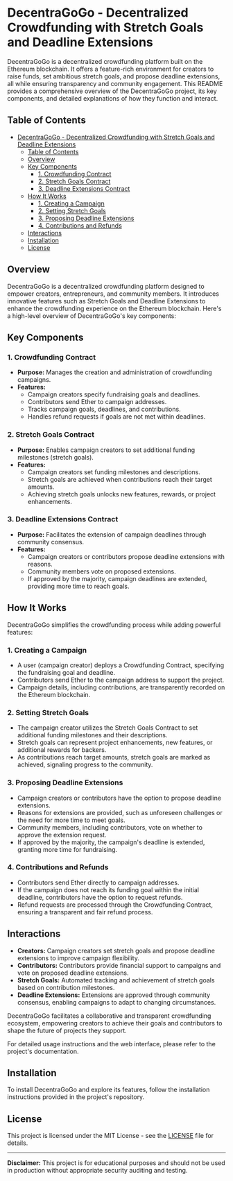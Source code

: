 # DecentraGoGo - Decentralized Crowdfunding with Stretch Goals and Deadline Extensions

DecentraGoGo is a decentralized crowdfunding platform built on the Ethereum blockchain. It offers a feature-rich environment for creators to raise funds, set ambitious stretch goals, and propose deadline extensions, all while ensuring transparency and community engagement. This README provides a comprehensive overview of the DecentraGoGo project, its key components, and detailed explanations of how they function and interact.

## Table of Contents
- [DecentraGoGo - Decentralized Crowdfunding with Stretch Goals and Deadline Extensions](#decentragogo---decentralized-crowdfunding-with-stretch-goals-and-deadline-extensions)
  - [Table of Contents](#table-of-contents)
  - [Overview](#overview)
  - [Key Components](#key-components)
    - [1. Crowdfunding Contract](#1-crowdfunding-contract)
    - [2. Stretch Goals Contract](#2-stretch-goals-contract)
    - [3. Deadline Extensions Contract](#3-deadline-extensions-contract)
  - [How It Works](#how-it-works)
    - [1. Creating a Campaign](#1-creating-a-campaign)
    - [2. Setting Stretch Goals](#2-setting-stretch-goals)
    - [3. Proposing Deadline Extensions](#3-proposing-deadline-extensions)
    - [4. Contributions and Refunds](#4-contributions-and-refunds)
  - [Interactions](#interactions)
  - [Installation](#installation)
  - [License](#license)

## Overview

DecentraGoGo is a decentralized crowdfunding platform designed to empower creators, entrepreneurs, and community members. It introduces innovative features such as Stretch Goals and Deadline Extensions to enhance the crowdfunding experience on the Ethereum blockchain. Here's a high-level overview of DecentraGoGo's key components:

## Key Components

### 1. Crowdfunding Contract

- **Purpose:** Manages the creation and administration of crowdfunding campaigns.
- **Features:**
  - Campaign creators specify fundraising goals and deadlines.
  - Contributors send Ether to campaign addresses.
  - Tracks campaign goals, deadlines, and contributions.
  - Handles refund requests if goals are not met within deadlines.

### 2. Stretch Goals Contract

- **Purpose:** Enables campaign creators to set additional funding milestones (stretch goals).
- **Features:**
  - Campaign creators set funding milestones and descriptions.
  - Stretch goals are achieved when contributions reach their target amounts.
  - Achieving stretch goals unlocks new features, rewards, or project enhancements.

### 3. Deadline Extensions Contract

- **Purpose:** Facilitates the extension of campaign deadlines through community consensus.
- **Features:**
  - Campaign creators or contributors propose deadline extensions with reasons.
  - Community members vote on proposed extensions.
  - If approved by the majority, campaign deadlines are extended, providing more time to reach goals.

## How It Works

DecentraGoGo simplifies the crowdfunding process while adding powerful features:

### 1. Creating a Campaign

- A user (campaign creator) deploys a Crowdfunding Contract, specifying the fundraising goal and deadline.
- Contributors send Ether to the campaign address to support the project.
- Campaign details, including contributions, are transparently recorded on the Ethereum blockchain.

### 2. Setting Stretch Goals

- The campaign creator utilizes the Stretch Goals Contract to set additional funding milestones and their descriptions.
- Stretch goals can represent project enhancements, new features, or additional rewards for backers.
- As contributions reach target amounts, stretch goals are marked as achieved, signaling progress to the community.

### 3. Proposing Deadline Extensions

- Campaign creators or contributors have the option to propose deadline extensions.
- Reasons for extensions are provided, such as unforeseen challenges or the need for more time to meet goals.
- Community members, including contributors, vote on whether to approve the extension request.
- If approved by the majority, the campaign's deadline is extended, granting more time for fundraising.

### 4. Contributions and Refunds

- Contributors send Ether directly to campaign addresses.
- If the campaign does not reach its funding goal within the initial deadline, contributors have the option to request refunds.
- Refund requests are processed through the Crowdfunding Contract, ensuring a transparent and fair refund process.

## Interactions

- **Creators:** Campaign creators set stretch goals and propose deadline extensions to improve campaign flexibility.
- **Contributors:** Contributors provide financial support to campaigns and vote on proposed deadline extensions.
- **Stretch Goals:** Automated tracking and achievement of stretch goals based on contribution milestones.
- **Deadline Extensions:** Extensions are approved through community consensus, enabling campaigns to adapt to changing circumstances.

DecentraGoGo facilitates a collaborative and transparent crowdfunding ecosystem, empowering creators to achieve their goals and contributors to shape the future of projects they support.

For detailed usage instructions and the web interface, please refer to the project's documentation.

## Installation

To install DecentraGoGo and explore its features, follow the installation instructions provided in the project's repository.

## License

This project is licensed under the MIT License - see the [LICENSE](LICENSE) file for details.

---

**Disclaimer:** This project is for educational purposes and should not be used in production without appropriate security auditing and testing.
